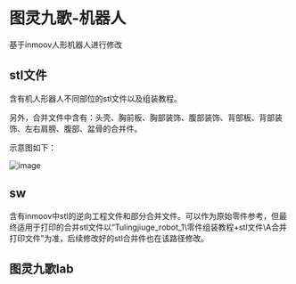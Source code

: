 <h1>图灵九歌-机器人</h1>

基于inmoov人形机器人进行修改

<h2>stl文件</h2>

含有机人形器人不同部位的stl文件以及组装教程。

另外，合并文件中含有：头壳、胸前板、胸部装饰、腹部装饰、背部板、背部装饰、左右肩膀、腹部、盆骨的合并件。

示意图如下：

![image](https://github.com/user-attachments/assets/0b3ba390-327b-4d4b-9d7d-aa7ad0c10107)

<h2>sw</h2>

含有inmoov中stl的逆向工程文件和部分合并文件。可以作为原始零件参考，但最终适用于打印的合并stl文件以“Tulingjiuge_robot_1\零件组装教程+stl文件\A合并打印文件”为准，后续修改好的stl合并件也在该路径修改。

<h2>图灵九歌lab</h2>
